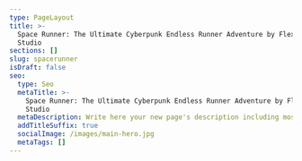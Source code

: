 ```yaml
---
type: PageLayout
title: >-
  Space Runner: The Ultimate Cyberpunk Endless Runner Adventure by FlexStrive
  Studio
sections: []
slug: spacerunner
isDraft: false
seo:
  type: Seo
  metaTitle: >-
    Space Runner: The Ultimate Cyberpunk Endless Runner Adventure by FlexStrive
    Studio
  metaDescription: Write here your new page's description including most relevant keywords.
  addTitleSuffix: true
  socialImage: /images/main-hero.jpg
  metaTags: []
---
```

